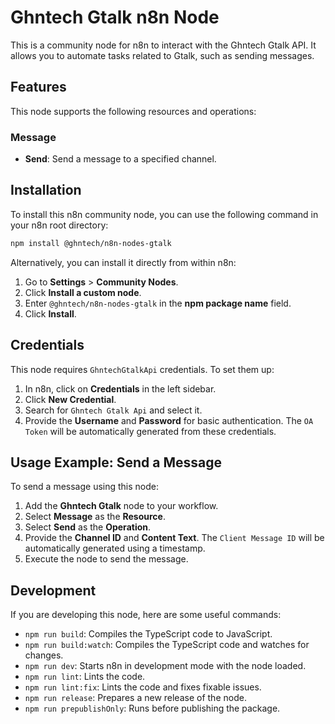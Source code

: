 # Ghntech Gtalk n8n Node

This is a community node for n8n to interact with the Ghntech Gtalk API. It allows you to automate tasks related to Gtalk, such as sending messages.

## Features

This node supports the following resources and operations:

### Message
*   **Send**: Send a message to a specified channel.

## Installation

To install this n8n community node, you can use the following command in your n8n root directory:

```bash
npm install @ghntech/n8n-nodes-gtalk
```

Alternatively, you can install it directly from within n8n:

1.  Go to **Settings** > **Community Nodes**.
2.  Click **Install a custom node**.
3.  Enter `@ghntech/n8n-nodes-gtalk` in the **npm package name** field.
4.  Click **Install**.

## Credentials

This node requires `GhntechGtalkApi` credentials. To set them up:

1.  In n8n, click on **Credentials** in the left sidebar.
2.  Click **New Credential**.
3.  Search for `Ghntech Gtalk Api` and select it.
4.  Provide the **Username** and **Password** for basic authentication. The `OA Token` will be automatically generated from these credentials.

## Usage Example: Send a Message

To send a message using this node:

1.  Add the **Ghntech Gtalk** node to your workflow.
2.  Select **Message** as the **Resource**.
3.  Select **Send** as the **Operation**.
4.  Provide the **Channel ID** and **Content Text**. The `Client Message ID` will be automatically generated using a timestamp.
5.  Execute the node to send the message.

## Development

If you are developing this node, here are some useful commands:

*   `npm run build`: Compiles the TypeScript code to JavaScript.
*   `npm run build:watch`: Compiles the TypeScript code and watches for changes.
*   `npm run dev`: Starts n8n in development mode with the node loaded.
*   `npm run lint`: Lints the code.
*   `npm run lint:fix`: Lints the code and fixes fixable issues.
*   `npm run release`: Prepares a new release of the node.
*   `npm run prepublishOnly`: Runs before publishing the package.
